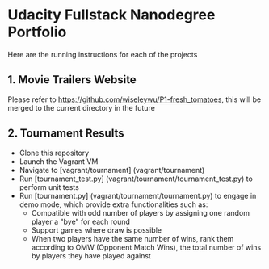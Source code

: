 # Udacity Fullstack Nanodegree Portfolio

Here are the running instructions for each of the projects

## 1. Movie Trailers Website
Please refer to https://github.com/wiseleywu/P1-fresh_tomatoes, this will be merged to the current directory in the future

## 2. Tournament Results
- Clone this repository 
- Launch the Vagrant VM
- Navigate to [vagrant/tournament] (vagrant/tournament)
- Run [tournament_test.py] (vagrant/tournament/tournament_test.py) to perform unit tests
- Run [tournament.py] (vagrant/tournament/tournament.py) to engage in demo mode, which provide extra functionalities such as:
  - Compatible with odd number of players by assigning one random player a "bye" for each round
  - Support games where draw is possible
  - When two players have the same number of wins, rank them according to OMW (Opponent Match Wins), the total number of wins by players they have played against


